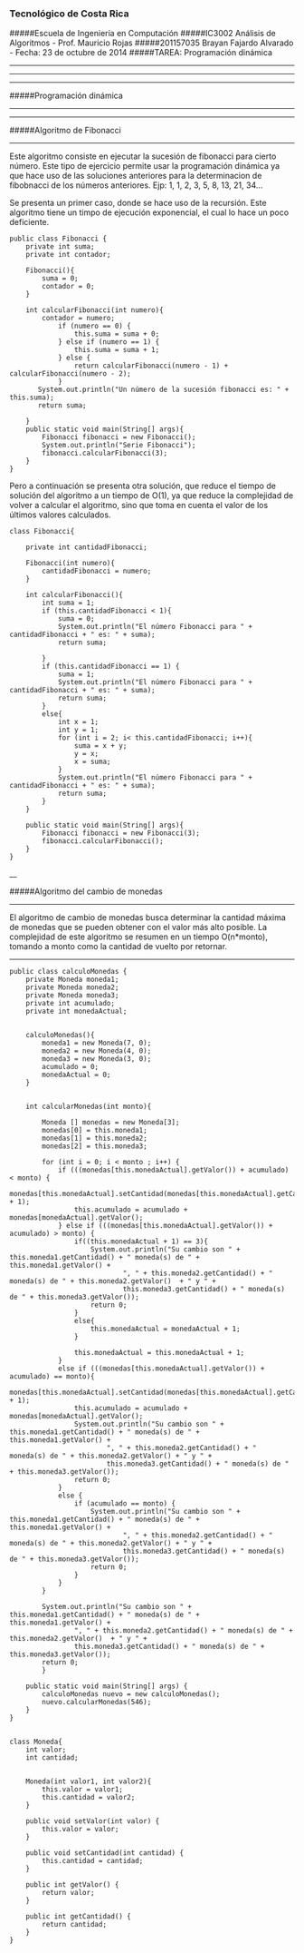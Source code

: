 ### Tecnológico de Costa Rica
#####Escuela de Ingeniería en Computación
#####IC3002 Análisis de Algoritmos - Prof. Mauricio Rojas
#####201157035 Brayan Fajardo Alvarado - Fecha: 23 de octubre de 2014
#####TAREA: Programación dinámica
___________
______________
__________
#####Programación dinámica
____
____
#####Algoritmo de Fibonacci
____
Este algoritmo consiste en ejecutar la sucesión de fibonacci para cierto número. Este tipo de ejercicio permite usar la programación dinámica ya que hace uso de las soluciones anteriores para la determinacion de fibobnacci de los números anteriores.
Ejp: 1, 1, 2, 3, 5, 8, 13, 21, 34...

Se presenta un primer caso, donde se hace uso de la recursión. Este algoritmo tiene un timpo de ejecución exponencial, el cual lo hace un poco deficiente.

```
public class Fibonacci {
    private int suma;
    private int contador;

    Fibonacci(){
        suma = 0;
        contador = 0;
    }

    int calcularFibonacci(int numero){
        contador = numero;
            if (numero == 0) {
                this.suma = suma + 0;
            } else if (numero == 1) {
                this.suma = suma + 1;
            } else {
                return calcularFibonacci(numero - 1) + calcularFibonacci(numero - 2);
            }
       System.out.println("Un número de la sucesión fibonacci es: " + this.suma);
       return suma;

    }
    public static void main(String[] args){
        Fibonacci fibonacci = new Fibonacci();
        System.out.println("Serie Fibonacci");
        fibonacci.calcularFibonacci(3);
    }
}
```

Pero a continuación se presenta otra solución, que reduce el tiempo de solución del algoritmo a un tiempo de O(1), ya que reduce la complejidad de volver a calcular el algoritmo, sino que toma en cuenta el valor de los últimos valores calculados.

```
class Fibonacci{

    private int cantidadFibonacci;

    Fibonacci(int numero){
        cantidadFibonacci = numero;
    }

    int calcularFibonacci(){
        int suma = 1;
        if (this.cantidadFibonacci < 1){
            suma = 0;
            System.out.println("El número Fibonacci para " + cantidadFibonacci + " es: " + suma);
            return suma;

        }
        if (this.cantidadFibonacci == 1) {
            suma = 1;
            System.out.println("El número Fibonacci para " + cantidadFibonacci + " es: " + suma);
            return suma;
        }
        else{
            int x = 1;
            int y = 1;
            for (int i = 2; i< this.cantidadFibonacci; i++){
                suma = x + y;
                y = x;
                x = suma;
            }
            System.out.println("El número Fibonacci para " + cantidadFibonacci + " es: " + suma);
            return suma;
        }
    }

    public static void main(String[] args){
        Fibonacci fibonacci = new Fibonacci(3);
        fibonacci.calcularFibonacci();
    }
}

```
__

#####Algoritmo del cambio de monedas

___

El algoritmo de cambio de monedas busca determinar la cantidad máxima de monedas que se pueden obtener con el valor más alto posible. La complejidad de este algoritmo se resumen en un tiempo O(n*monto), tomando a monto como la cantidad de vuelto por retornar.
______

```
public class calculoMonedas {
    private Moneda moneda1;
    private Moneda moneda2;
    private Moneda moneda3;
    private int acumulado;
    private int monedaActual;


    calculoMonedas(){
        moneda1 = new Moneda(7, 0);
        moneda2 = new Moneda(4, 0);
        moneda3 = new Moneda(3, 0);
        acumulado = 0;
        monedaActual = 0;
    }


    int calcularMonedas(int monto){

        Moneda [] monedas = new Moneda[3];
        monedas[0] = this.moneda1;
        monedas[1] = this.moneda2;
        monedas[2] = this.moneda3;

        for (int i = 0; i < monto ; i++) {
            if (((monedas[this.monedaActual].getValor()) + acumulado) < monto) {
                monedas[this.monedaActual].setCantidad(monedas[this.monedaActual].getCantidad() + 1);
                this.acumulado = acumulado + monedas[monedaActual].getValor();
            } else if (((monedas[this.monedaActual].getValor()) + acumulado) > monto) {
                if((this.monedaActual + 1) == 3){
                    System.out.println("Su cambio son " + this.moneda1.getCantidad() + " moneda(s) de " + this.moneda1.getValor() +
                            ", " + this.moneda2.getCantidad() + " moneda(s) de " + this.moneda2.getValor()  + " y " +
                            this.moneda3.getCantidad() + " moneda(s) de " + this.moneda3.getValor());
                    return 0;
                }
                else{
                    this.monedaActual = monedaActual + 1;
                }

                this.monedaActual = this.monedaActual + 1;
            }
            else if (((monedas[this.monedaActual].getValor()) + acumulado) == monto){
                monedas[this.monedaActual].setCantidad(monedas[this.monedaActual].getCantidad() + 1);
                this.acumulado = acumulado + monedas[monedaActual].getValor();
                System.out.println("Su cambio son " + this.moneda1.getCantidad() + " moneda(s) de " + this.moneda1.getValor() +
                        ", " + this.moneda2.getCantidad() + " moneda(s) de " + this.moneda2.getValor() + " y " +
                        this.moneda3.getCantidad() + " moneda(s) de " + this.moneda3.getValor());
                return 0;
            }
            else {
                if (acumulado == monto) {
                    System.out.println("Su cambio son " + this.moneda1.getCantidad() + " moneda(s) de " + this.moneda1.getValor() +
                            ", " + this.moneda2.getCantidad() + " moneda(s) de " + this.moneda2.getValor() + " y " +
                            this.moneda3.getCantidad() + " moneda(s) de " + this.moneda3.getValor());
                    return 0;
                }
            }
        }

        System.out.println("Su cambio son " + this.moneda1.getCantidad() + " moneda(s) de " + this.moneda1.getValor() +
                ", " + this.moneda2.getCantidad() + " moneda(s) de " + this.moneda2.getValor()  + " y " +
                this.moneda3.getCantidad() + " moneda(s) de " + this.moneda3.getValor());
        return 0;
        }

    public static void main(String[] args) {
        calculoMonedas nuevo = new calculoMonedas();
        nuevo.calcularMonedas(546);
    }
}


class Moneda{
    int valor;
    int cantidad;


    Moneda(int valor1, int valor2){
        this.valor = valor1;
        this.cantidad = valor2;
    }

    public void setValor(int valor) {
        this.valor = valor;
    }

    public void setCantidad(int cantidad) {
        this.cantidad = cantidad;
    }

    public int getValor() {
        return valor;
    }

    public int getCantidad() {
        return cantidad;
    }
}

```






